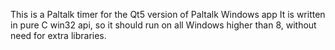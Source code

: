 This is a Paltalk timer for the Qt5 version of Paltalk Windows app
It is written in pure C win32 api, so it should run on all Windows 
higher than 8, without need for extra libraries.

